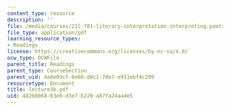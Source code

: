 ```yaml
---
content_type: resource
description: ''
file: /media/courses/21l-701-literary-interpretation-interpreting-poetry-fall-2003/482b806863e0d3e7b220a87fa24aa4e5_lecture3b.pdf
file_type: application/pdf
learning_resource_types:
- Readings
license: https://creativecommons.org/licenses/by-nc-sa/4.0/
ocw_type: OCWFile
parent_title: Readings
parent_type: CourseSection
parent_uid: 4a8e09cf-6e66-d8c1-78e7-e931ebf4c299
resourcetype: Document
title: lecture3b.pdf
uid: 482b8068-63e0-d3e7-b220-a87fa24aa4e5
---
```

